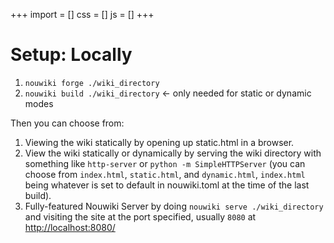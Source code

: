 +++
import = []
css = []
js = []
+++

# Setup: Locally

1. `nouwiki forge ./wiki_directory`
2. `nouwiki build ./wiki_directory` <- only needed for static or dynamic modes

Then you can choose from:

1. Viewing the wiki statically by opening up static.html in a browser.
2. View the wiki statically or dynamically by serving the wiki directory with something like `http-server` or `python -m SimpleHTTPServer` (you can choose from `index.html`, `static.html`, and `dynamic.html`, `index.html` being whatever is set to default in nouwiki.toml at the time of the last build).
3. Fully-featured Nouwiki Server by doing `nouwiki serve ./wiki_directory` and visiting the site at the port specified, usually `8080` at [http://localhost:8080/](http://localhost:8080/)